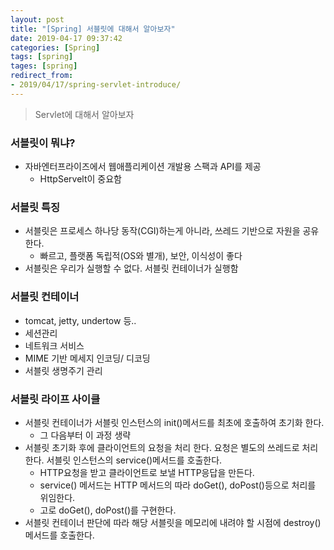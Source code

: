 ```yaml
---
layout: post
title: "[Spring] 서블릿에 대해서 알아보자"
date: 2019-04-17 09:37:42
categories: [Spring]
tags: [spring]
tages: [spring]
redirect_from: 
- 2019/04/17/spring-servlet-introduce/
---
```


> Servlet에 대해서 알아보자



### 서블릿이 뭐냐?

- 자바엔터프라이즈에서 웹애플리케이션 개발용 스팩과 API를 제공
  - HttpServelt이 중요함



### 서블릿 특징

- 서블릿은 프로세스 하나당 동작(CGI)하는게 아니라, 쓰레드 기반으로 자원을 공유한다. 
  - 빠르고, 플랫폼 독립적(OS와 별개), 보안, 이식성이 좋다
- 서블릿은 우리가 실행할 수 없다. 서블릿 컨테이너가 실행함



### 서블릿 컨테이너 

- tomcat, jetty, undertow 등..
- 세션관리
- 네트워크 서비스
- MIME 기반 메세지 인코딩/ 디코딩
- 서블릿 생명주기 관리



### 서블릿 라이프 사이클 



- 서블릿 컨테이너가 서블릿 인스턴스의 init()메서드를 최초에 호출하여 초기화 한다. 
  - 그 다음부터 이 과정 생략
- 서블릿 초기화 후에 클라이언트의 요청을 처리 한다. 요청은 별도의 쓰레드로 처리한다. 서블릿 인스턴스의 service()메서드를 호출한다. 
  - HTTP요청을 받고 클라이언트로 보낼 HTTP응답을 만든다. 
  - service() 메서드는 HTTP 메서드의 따라 doGet(), doPost()등으로 처리를 위임한다.
  - 고로 doGet(), doPost()를 구현한다. 
- 서블릿 컨테이너 판단에 따라 해당 서블릿을 메모리에 내려야 할 시점에 destroy() 메서드를 호출한다. 


